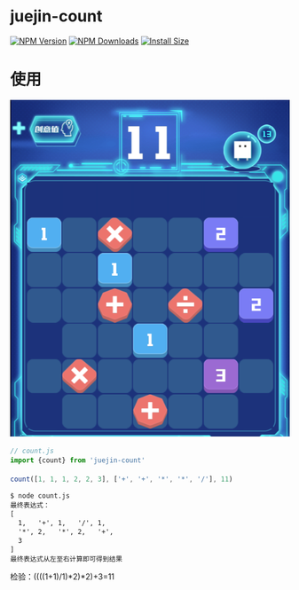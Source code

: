 # juejin-count
[![NPM Version](http://img.shields.io/npm/v/juejin-count.svg?style=flat)](https://www.npmjs.org/package/juejin-count)
[![NPM Downloads](https://img.shields.io/npm/dm/juejin-count.svg?style=flat)](https://npmcharts.com/compare/juejin-count?minimal=true)
[![Install Size](https://packagephobia.now.sh/badge?p=juejin-count)](https://packagephobia.now.sh/result?p=juejin-count)

# 使用
![image](image/01.png)
```javascript
// count.js
import {count} from 'juejin-count'

count([1, 1, 1, 2, 2, 3], ['+', '+', '*', '*', '/'], 11)
```

```
$ node count.js
最终表达式：
[
  1,   '+', 1,   '/', 1,
  '*', 2,   '*', 2,   '+',
  3
]
最终表达式从左至右计算即可得到结果
```
检验：((((1+1)/1)*2)*2)+3=11
